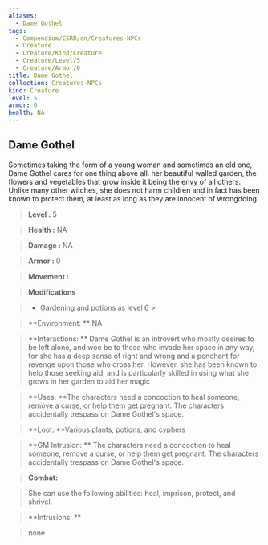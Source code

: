 ```yaml
---
aliases:
  - Dame Gothel
tags:
  - Compendium/CSRD/en/Creatures-NPCs
  - Creature
  - Creature/Kind/Creature
  - Creature/Level/5
  - Creature/Armor/0
title: Dame Gothel
collection: Creatures-NPCs
kind: Creature
level: 5
armor: 0
health: NA
---
```

## Dame Gothel  
  
Sometimes taking the form of a young woman and sometimes an old one, Dame Gothel cares for one thing above all: her beautiful walled garden, the flowers and vegetables that grow inside it being the envy of all others. Unlike many other witches, she does not harm children and in fact has been known to protect them, at least as long as they are innocent of wrongdoing.  
  

  
  
  
> **Level :** 5  
  
> **Health :** NA  
  
> **Damage :** NA  
  
> **Armor :** 0  
  
> **Movement :**   
  
> **Modifications**  
  
>- Gardening and potions as level 6 >
  
>  
  
> **Environment: ** NA  
  
> **Interactions: ** Dame Gothel is an introvert who mostly desires to be left alone, and woe be to those who invade her space in any way, for she has a deep sense of right and wrong and a penchant for revenge upon those who cross her. However, she has been known to help those seeking aid, and is particularly skilled in using what she grows in her garden to aid her magic  
  
> **Uses: **The characters need a concoction to heal someone, remove a curse, or help them get pregnant. The characters accidentally trespass on Dame Gothel's space.  
  
> **Loot: **Various plants, potions, and cyphers  
  
> **GM Intrusion: ** The characters need a concoction to heal someone, remove a curse, or help them get pregnant. The characters accidentally trespass on Dame Gothel's space.  
  

  
> **Combat:** 
  
> She can use the following abilities: heal, imprison, protect, and shrivel.  
  
  
  

  
> **Intrusions: ** 
  
> none  
  
